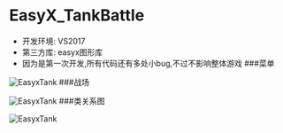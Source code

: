 # EasyX_TankBattle
  * 开发环境: VS2017
  * 第三方库: easyx图形库
  * 因为是第一次开发,所有代码还有多处小bug,不过不影响整体游戏
###菜单

![EasyxTank](https://github.com/hasikill/EasyX_TankBattle/blob/master/tank1.png?raw=true, "坦克菜单")
###战场

![EasyxTank](https://github.com/hasikill/EasyX_TankBattle/blob/master/tank2.png?raw=true, "坦克战场")
###类关系图

![EasyxTank](https://github.com/hasikill/EasyX_TankBattle/blob/master/%E7%B1%BB%E5%85%B3%E7%B3%BB.png?raw=true, "坦克类关系")
